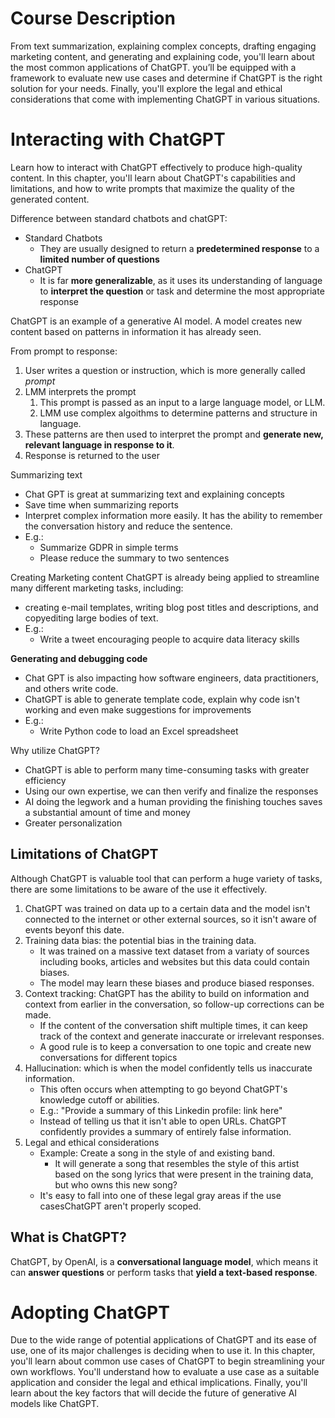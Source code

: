 # Course Description
From text summarization, explaining complex concepts, drafting engaging marketing content, and generating and explaining code, you'll learn about the most common applications of ChatGPT. you’ll be equipped with a framework to evaluate new use cases and determine if ChatGPT is the right solution for your needs. Finally, you'll explore the legal and ethical considerations that come with implementing ChatGPT in various situations.

# Interacting with ChatGPT
Learn how to interact with ChatGPT effectively to produce high-quality content. In this chapter, you'll learn about ChatGPT's capabilities and limitations, and how to write prompts that maximize the quality of the generated content. 

Difference between standard chatbots and chatGPT:
- Standard Chatbots
    - They are usually designed to return a **predetermined response** to a **limited number of questions**
- ChatGPT
    - It is far **more generalizable**, as it uses its understanding of language to **interpret the question** or task and determine the most appropriate response


ChatGPT is an example of a generative AI model. A model creates new content based on patterns in information it has already seen.


From prompt to response:
1. User writes a question or instruction, which is more generally called *prompt*
2. LMM interprets the prompt
    1. This prompt is passed as an input to a large language model, or LLM. 
    1. LMM use complex algoithms to determine patterns and structure in language.
3. These patterns are then used to interpret the prompt and **generate new, relevant language in response to it**.
4. Response is returned to the user

Summarizing text
- Chat GPT is great at summarizing text and explaining concepts
- Save time when summarizing reports
- Interpret complex information more easily. It has the ability to remember the conversation history and reduce the sentence.
- E.g.:
    - Summarize GDPR in simple terms
    - Please reduce the summary to two sentences

Creating Marketing content
ChatGPT is already being applied to streamline many different marketing tasks, including:
- creating e-mail templates, writing blog post titles and descriptions, and copyediting large bodies of text.
- E.g.:
    - Write a tweet encouraging people to acquire data literacy skills

**Generating and debugging code**
- Chat GPT is also impacting how software engineers, data practitioners, and others write code.
- ChatGPT is able  to generate template code, explain why code isn't working and even make suggestions for improvements
- E.g.:
    - Write Python code to load an Excel spreadsheet

Why utilize ChatGPT?
- ChatGPT is able to perform many time-consuming tasks with greater efficiency
- Using our own expertise, we can then verify and finalize the responses
- AI doing the legwork and a human providing the finishing touches saves a substantial amount of time and money
- Greater personalization

## Limitations of ChatGPT
Although ChatGPT is valuable tool that can perform a huge variety of tasks, there are some limitations to be aware of the use it effectively.

1. ChatGPT was trained on data up to a certain data and the model isn't connected to the internet or other external sources, so it isn't aware of events beyonf this date.
2. Training data bias: the potential bias in the training data.
    - It was trained on a massive text dataset from a variaty of sources including books, articles and websites but this data could contain biases.
    - The model may learn these biases and produce biased responses.
3. Context tracking: ChatGPT has the ability to build on information and context from earlier in the conversation, so follow-up corrections can be made.
    - If the content of the conversation shift multiple times, it can keep track of the context and generate inaccurate or irrelevant responses.
    - A good rule is to keep a conversation to one topic and create new conversations for different topics
4. Hallucination: which is when the model confidently tells us inaccurate information.
    - This often occurs when attempting to go beyond ChatGPT's knowledge cutoff or abilities.
    - E.g.: "Provide a summary of this Linkedin profile: link here"
    - Instead of telling us that it isn't able to open URLs. ChatGPT confidently provides a summary of entirely false information.
5. Legal and ethical considerations
    - Example: Create a song in the style of and existing band.
        - It will generate a song that resembles the style of this artist based on the song lyrics that were present in the training data, but who owns this new song?
    - It's easy to fall into one of these legal gray areas if the use casesChatGPT aren't properly scoped.

## What is ChatGPT?
ChatGPT, by OpenAI, is a **conversational language model**, which means it can **answer questions** or perform tasks that **yield a text-based response**.

# Adopting ChatGPT
Due to the wide range of potential applications of ChatGPT and its ease of use, one of its major challenges is deciding when to use it. In this chapter, you'll learn about common use cases of ChatGPT to begin streamlining your own workflows. You'll understand how to evaluate a use case as a suitable application and consider the legal and ethical implications. Finally, you'll learn about the key factors that will decide the future of generative AI models like ChatGPT. 

